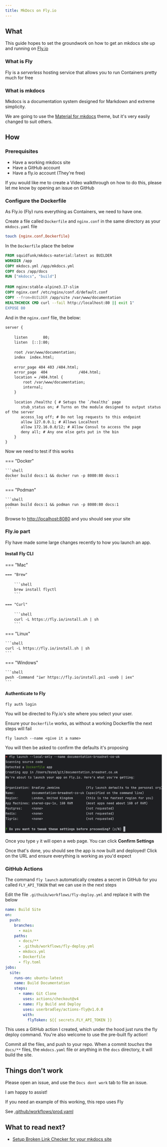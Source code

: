 ```yaml
---
title: MkDocs on Fly.io
---
```


## What

This guide hopes to set the groundwork on how to get an mkdocs site up and running
on [Fly.io](https://fly.io?ref=documentation.breadnet.co.uk)

### What is Fly

Fly is a _serverless_ hosting service that allows you to run Containers pretty much for free

### What is mkdocs

Mkdocs is a documentation system designed for Markdown and extreme simplicity.

We are going to use the [Material for mkdocs](https://squidfunk.github.io/mkdocs-material/?utm_source=breadnet.co.uk&utm_medium=kb&utm_campaign=mkdocs%20on%20fly.io) theme, but it's very easily changed to suit others.

## How

### Prerequisites

* Have a working mkdocs site
* Have a GitHub account
* Have a fly.io account (They're free)

If you would like me to create a Video walkthrough on how to do this, please let me know by opening an issue on GitHub

### Configure the Dockerfile

As Fly.io (Fly) runs everything as Containers, we need to have one.

Create a file called `Dockerfile` and `nginx.conf` in the same directory as your `mkdocs.yaml` file

```sh
touch {nginx.conf,Dockerfile}
```

In the `Dockerfile` place the below

```dockerfile
FROM squidfunk/mkdocs-material:latest as BUILDER
WORKDIR /app
COPY mkdocs.yml /app/mkdocs.yml
COPY docs /app/docs
RUN ["mkdocs", "build"]

FROM nginx:stable-alpine3.17-slim
COPY nginx.conf /etc/nginx/conf.d/default.conf
COPY --from=BUILDER /app/site /var/www/documentation
HEALTHCHECK CMD curl --fail http://localhost:80 || exit 1"
EXPOSE 80
```

And in the `nginx.conf` file, the below:

```nginx
server {

    listen       80;
    listen  [::]:80;

    root /var/www/documentation;
    index  index.html;

    error_page 404 403 /404.html;
    error_page  404              /404.html;
    location = /404.html {
        root /var/www/documentation;
        internal;
    }

    location /healthz { # Setups the `/healthz` page
       stub_status on; # Turns on the module designed to output status of the server
       access_log off; # Do not log requests to this endpoint
       allow 127.0.0.1; # Allows Localhost
       allow 172.16.0.0/12; # Allow Consul to access the page
       deny all; # Any one else gets put in the bin
    }
}
```

Now we need to test if this works

=== "Docker"

    ```shell
    docker build docs:1 && docker run -p 8080:80 docs:1
    ```

=== "Podman"

    ```shell
    podman build docs:1 && podman run -p 8080:80 docs:1
    ```

Browse to <http://localhost:8080> and you should see your site

### Fly.io part

Fly have made some large changes recently to how you launch an app.

#### Install Fly CLI

=== "Mac"

    === "Brew"

        ```shell
        brew install flyctl
        ```

    === "Curl"

        ```shell
        curl -L https://fly.io/install.sh | sh
        ```

=== "Linux"

    ```shell
    curl -L https://fly.io/install.sh | sh
    ```

=== "Windows"

    ```shell
    pwsh -Command "iwr https://fly.io/install.ps1 -useb | iex"
    ```

#### Authenticate to Fly

```shell
fly auth login
```

You will be directed to Fly.io's site where you select your user.

Ensure your `Dockerfile` works, as without a working Dockerfile the next steps will fail

```shell
fly launch --name <give it a name>
```

You will then be asked to confirm the defaults it's proposing

![img.png](../../assets/fly-io-mkdocs-cli.png)

Once you type `y` it will open a web page. You can click **Confirm Settings**

Once that's done, you should see the app is now built and deployed! Click on the URL and ensure everything is working as you'd expect

### GitHub Actions

The command `fly launch` automatically creates a secret in GitHub for you called `FLY_API_TOKEN` that we can use in the next steps

Edit the file `.githuib/workflows/fly-deploy.yml` and replace it with the below

```yaml
name: Build Site
on:
  push:
    branches:
      - main
    paths:
      - docs/**
      - .github/workflows/fly-deploy.yml
      - mkdocs.yml
      - Dockerfile
      - fly.toml
jobs:
  site:
    runs-on: ubuntu-latest
    name: Build Documentation
    steps:
      - name: Git Clone
        uses: actions/checkout@v4
      - name: Fly Build and Deploy
        uses: userbradley/actions-fly@v1.0.0
        with:
          flyToken: ${{ secrets.FLY_API_TOKEN }}
```

This uses a GitHub action I created, which under the hood just runs the fly deploy command. You're also welcome to use the
pre-built fly action!

Commit all the files, and push to your repo. When a commit _touches_ the `docs/**` files, the `mkdocs.yaml` file or
anything in the `docs` directory, it will build the site.

## Things don't work

Please open an issue, and use the `Docs dont work` tab to file an issue.

I am happy to assist!

If you need an example of this working, this repo uses Fly

See [.github/workflows/prod.yaml](https://github.com/userbradley/documentation.breadnet.co.uk/blob/main/.github/workflows/prod.yaml)

## What to read next?

* [Setup Broken Link Checker for your mkdocs site](../../kb/markdown/lychee-link-checker.md)
